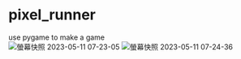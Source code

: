 # pixel_runner
use pygame to make a game<br>
![螢幕快照 2023-05-11 07-23-05](https://github.com/eddiemaximchen/pixel_runner/assets/122704850/3c6a6de0-722a-495b-ac9c-892bdb3843f7)
![螢幕快照 2023-05-11 07-24-36](https://github.com/eddiemaximchen/pixel_runner/assets/122704850/7d0e4cc8-8ef4-4993-aba7-50c2aed002e4)
